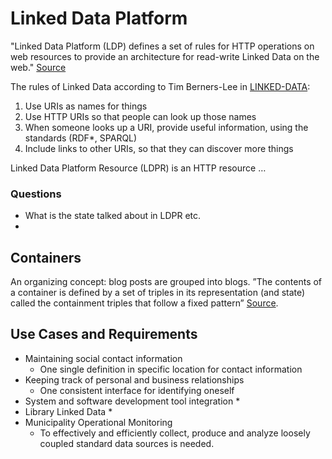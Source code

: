 # Linked Data Platform

"Linked Data Platform (LDP) defines a set of rules for HTTP operations on web resources to provide an architecture for read-write Linked Data on the web." [Source](https://www.w3.org/TR/ldp/#abstract)

The rules of Linked Data according to Tim Berners-Lee in [LINKED-DATA](https://www.w3.org/TR/ldp/#bib-LINKED-DATA):

1. Use URIs as names for things
2. Use HTTP URIs so that people can look up those names
3. When someone looks up a URI, provide useful information, using the standards (RDF*, SPARQL)
4. Include links to other URIs, so that they can discover more things

Linked Data Platform Resource (LDPR) is an HTTP resource …

### Questions

- What is the state talked about in LDPR etc.
- 

## Containers

An organizing concept: blog posts are grouped into blogs.
”The contents of a container is defined by a set of triples in its representation (and state) called the containment triples that follow a fixed pattern” [Source](https://www.w3.org/TR/ldp/#h-ldpc-informative).


## Use Cases and Requirements

* Maintaining social contact information
  * One single definition in specific location for contact information
* Keeping track of personal and business relationships
  * One consistent interface for identifying oneself
* System and software development tool integration
  *
* Library Linked Data
  *
* Municipality Operational Monitoring
  * To effectively and efficiently collect, produce and analyze loosely coupled standard data sources is needed.
